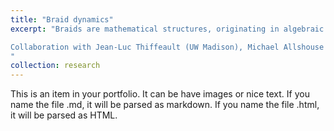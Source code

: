 ```yaml
---
title: "Braid dynamics"
excerpt: "Braids are mathematical structures, originating in algebraic topology, that capture topology of dynamical trajectories “dancing” around each other, without storing their precise locations. This makes them both computationally efficient and tolerant to errors in measurement. An important application of braids is in analyzing behavior of oceans from very limited set of measurements.

Collaboration with Jean-Luc Thiffeault (UW Madison), Michael Allshouse (Northeastern), Margaux Filippi (MIT), and Tom Peacock (MIT).
"
collection: research
---
```


This is an item in your portfolio. It can be have images or nice text. If you name the file .md, it will be parsed as markdown. If you name the file .html, it will be parsed as HTML.
